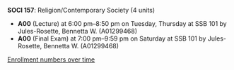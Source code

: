 **SOCI 157**: Religion/Contemporary Society (4 units)

- **A00** (Lecture) at 6:00 pm–8:50 pm on Tuesday, Thursday at SSB 101 by Jules-Rosette, Bennetta W. (A01299468)
- **A00** (Final Exam) at 7:00 pm–9:59 pm on Saturday at SSB 101 by Jules-Rosette, Bennetta W. (A01299468)

[Enrollment numbers over time](./SOCI157.tsv)
